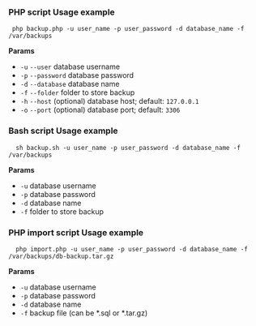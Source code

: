 ### PHP script Usage example
```
 php backup.php -u user_name -p user_password -d database_name -f /var/backups
```

**Params**

- `-u` `--user` database username
- `-p` `--password` database password
- `-d` `--database` database name
- `-f` `--folder` folder to store backup
- `-h` `--host` (optional) database host; default: `127.0.0.1`
- `-o` `--port` (optional) database port; default: `3306`


### Bash script Usage example
```
  sh backup.sh -u user_name -p user_password -d database_name -f /var/backups
```

**Params**

- `-u` database username
- `-p` database password
- `-d` database name
- `-f` folder to store backup

### PHP import script Usage example
```
  php import.php -u user_name -p user_password -d database_name -f /var/backups/db-backup.tar.gz
```

**Params**

- `-u` database username
- `-p` database password
- `-d` database name
- `-f` backup file (can be *.sql or *.tar.gz)